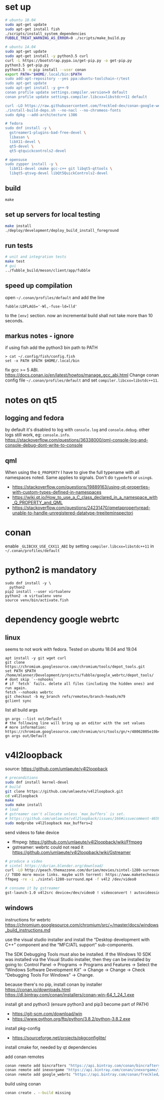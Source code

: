 # set up

```bash
# ubuntu 18.04
sudo apt-get update
sudo apt-get install fish
./scripts/install_system_dependencies
FUBBLE_TREAT_WARNING_AS_ERROR=0 ./scripts/make_build.py

# ubuntu 14.04
sudo apt-get update
sudo apt-get install -y python3.5 curl
curl -L https://bootstrap.pypa.io/get-pip.py -o get-pip.py
python3.5 get-pip.py
python3.5 -m pip install --user conan
export PATH="$HOME/.local/bin:$PATH
sudo add-apt-repository --yes ppa:ubuntu-toolchain-r/test
sudo apt-get update
sudo apt-get install -y g++-9
conan profile update settings.compiler.version=9 default
conan profile update settings.compiler.libcxx=libstdc++11 default

curl -LO https://raw.githubusercontent.com/freckled-dev/conan-google-webrtc/master/install-build-deps.sh
./install-build-deps.sh --no-nacl --no-chromeos-fonts
sudo dpkg --add-architecture i386

# fedora
sudo dnf install -y \
  gstreamer1-plugins-bad-free-devel \
  libasan \
  libX11-devel \
  qt5-devel \
  qt5-qtquickcontrols2-devel

# opensuse
sudo zypper install -y \
  libX11-devel cmake gcc-c++ git libqt5-qttools \
  libqt5-qtsvg-devel libQt5QuickControls2-devel
```

## build

```
make
```

## set up servers for local testing

```bash
make install
./deploy/development/deploy_build_install_foreground
```

## run tests

```bash
# unit and integration tests
make test
# gui
../fubble_build/meson/client/app/fubble
```

## speed up compilation

open `~/.conan/profiles/default` and add the line
```
fubble:LDFLAGS='-Wl,-fuse-ld=lld'
```
to the `[env]` section. now an incremental build shall not take more than 10 seconds.

## markus notes - ignore

if using fish add the python3 bin path to PATH
```
> cat ~/.config/fish/config.fish
set -x PATH $PATH $HOME/.local/bin
```

fix gcc >= 5 ABI. https://docs.conan.io/en/latest/howtos/manage_gcc_abi.html
Change conan config file `~/.conan/profiles/default` and set `compiler.libcxx=libstdc++11`.

# notes on qt5

## logging and fedora

by default it's disabled to log with `console.log` and `console.debug`. other logs still work, eg: `console.info`.
https://stackoverflow.com/questions/36338000/qml-console-log-and-console-debug-dont-write-to-console

## qml

When using the `Q_PROPERTY` I have to give the full typename with all namespaces noted.
Same applies to signals.
Don't do `typedef`s or `using`s.
- https://stackoverflow.com/questions/19889163/using-qt-properties-with-custom-types-defined-in-namespaces
- https://wiki.qt.io/How_to_use_a_C_class_declared_in_a_namespace_with_Q_PROPERTY_and_QML
- https://stackoverflow.com/questions/24231470/qmetapropertyread-unable-to-handle-unregistered-datatype-treeiteminspectori

# conan
enable `_GLIBCXX_USE_CXX11_ABI` by setting `compiler.libcxx=libstdc++11` in `~/.conan/profiles/default`

# python2 is mandatory

```
sudo dnf install -y \
  python2
pip2 install --user virtualenv
python2 -m virtualenv venv
source venv/bin/activate.fish
```

# dependency google webrtc

## linux

seems to not work with fedora. Tested on ubuntu 18.04 and 19.04

```fish
apt install -y git wget curl
git clone https://chromium.googlesource.com/chromium/tools/depot_tools.git
set PATH $PATH /home/mlanner/Development/projects/fubble/google_webrtc/depot_tools/
# dont skip `--nohooks`
# if `fetch` fails. delete all files (including the hidden ones) and run again.
fetch --nohooks webrtc
git checkout -b my_branch refs/remotes/branch-heads/m79
gclient sync
```

list all build args
```
gn args --list out/Default
# the following line will bring up an editor with the set values
# more information: https://chromium.googlesource.com/chromium/src/tools/gn/+/48062805e19b4697c5fbd926dc649c78b6aaa138/docs/quick_start.md
gn args out/Default
```

# v4l2loopback

source: https://github.com/umlaeute/v4l2loopback

```bash
# preconditions
sudo dnf install kernel-devel
# build
git clone https://github.com/umlaeute/v4l2loopback.git
cd v4l2loopback
make
sudo make install
# load
# gstreamer can't allocate unless `max_buffers` is set.
# https://github.com/umlaeute/v4l2loopback/issues/166#issuecomment-465960256
sudo modprobe v4l2loopback max_buffers=2
```

send videos to fake device

- ffmpeg: https://github.com/umlaeute/v4l2loopback/wiki/Ffmpeg
- gstreamer: webrtc could not read it https://github.com/umlaeute/v4l2loopback/wiki/Gstreamer

```bash
# produce a video
# sintel https://durian.blender.org/download/
curl -LO http://peach.themazzone.com/durian/movies/sintel-1280-surround.mp4
// TODO more movie links. maybe with torrent: https://www.maketecheasier.com/how-to-download-torrents-from-the-command-line-in-ubuntu/
ffmpeg -re -i ./sintel-1280-surround.mp4 -f v4l2 /dev/video0

# consume it by gstreamer
gst-launch-1.0 v4l2src device=/dev/video0 ! videoconvert ! autovideosink
```

## windows

instructions for webrtc
https://chromium.googlesource.com/chromium/src/+/master/docs/windows_build_instructions.md

use the visual studio installer and install the “Desktop development with C++”
component and the “MFC/ATL support” sub-components.

The SDK Debugging Tools must also be installed. If the Windows 10 SDK was 
installed via the Visual Studio installer, then they can be installed by going
to: Control Panel → Programs → Programs and Features → 
Select the “Windows Software Development Kit” → Change → Change → 
Check “Debugging Tools For Windows” → Change.


because there's no pip, install conan by installer \
https://conan.io/downloads.html
https://dl.bintray.com/conan/installers/conan-win-64_1_24_1.exe

install git and python3 (ensure python3 and pip3 become part of PATH)
- https://git-scm.com/download/win
- https://www.python.org/ftp/python/3.8.2/python-3.8.2.exe

install pkg-config
- https://sourceforge.net/projects/pkgconfiglite/

install cmake for, needed by qt dependencies

add conan remotes
```bat
conan remote add bincrafters "https://api.bintray.com/conan/bincrafters/public-conan"
conan remote add inexorgame "https://api.bintray.com/conan/inexorgame/inexor-conan"
conan remote add google_webrtc "https://api.bintray.com/conan/freckled/google-webrtc"
```

build using conan
```bat
conan create . --build missing
```

